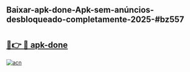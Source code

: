 ## Baixar-apk-done-Apk-sem-anúncios-desbloqueado-completamente-2025-#bz557

# <h2><a href="https://ainizakaria.my?title=apk-done&ref=20M">🔗👉 🔴 apk-done</a></h2>

[![acn](https://github.com/user-attachments/assets/0f9c940e-d8b0-45ae-aac7-cd30a18b3e1c)](https://ainizakaria.my?title=apk-done&ref=20M)

